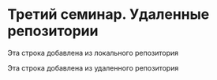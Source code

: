 # Третий семинар. Удаленные репозитории

Эта строка добавлена из локального репозитория

Эта строка добавлена из удаленного репозитория

